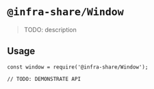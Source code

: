 # `@infra-share/Window`

> TODO: description

## Usage

```
const window = require('@infra-share/Window');

// TODO: DEMONSTRATE API
```
